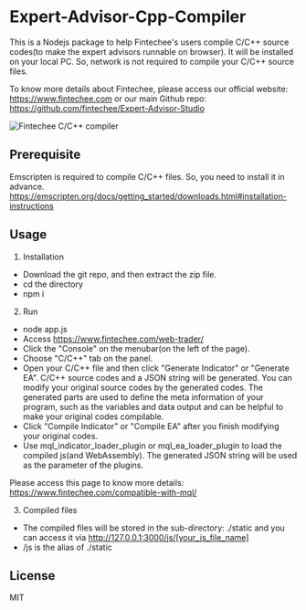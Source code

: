# Expert-Advisor-Cpp-Compiler

This is a Nodejs package to help Fintechee's users compile C/C++ source codes(to make the expert advisors runnable on browser). It will be installed on your local PC. So, network is not required to compile your C/C++ source files.

To know more details about Fintechee, please access our official website: https://www.fintechee.com or our main Github repo: https://github.com/fintechee/Expert-Advisor-Studio

![Fintechee C/C++ compiler](https://github.com/fintechee/Expert-Advisor-Cpp-Compiler/blob/main/cpp.png)

## Prerequisite
Emscripten is required to compile C/C++ files.
So, you need to install it in advance.
https://emscripten.org/docs/getting_started/downloads.html#installation-instructions

## Usage
1. Installation

- Download the git repo, and then extract the zip file.
- cd the directory
- npm i

2. Run

- node app.js
- Access https://www.fintechee.com/web-trader/
- Click the "Console" on the menubar(on the left of the page).
- Choose "C/C++" tab on the panel.
- Open your C/C++ file and then click "Generate Indicator" or "Generate EA". C/C++ source codes and a JSON string will be generated. You can modify your original source codes by the generated codes. The generated parts are used to define the meta information of your program, such as the variables and data output and can be helpful to make your original codes compilable.
- Click "Compile Indicator" or "Compile EA" after you finish modifying your original codes.
- Use mql_indicator_loader_plugin or mql_ea_loader_plugin to load the compiled js(and WebAssembly). The generated JSON string will be used as the parameter of the plugins.

Please access this page to know more details: https://www.fintechee.com/compatible-with-mql/

3. Compiled files

- The compiled files will be stored in the sub-directory: ./static and you can access it via http://127.0.0.1:3000/js/[your_js_file_name]
- /js is the alias of ./static

## License

MIT
